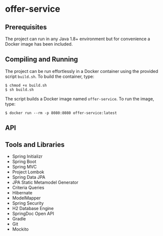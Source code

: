 # offer-service



## Prerequisites

The project can run in any Java 1.8+ environment but for convenience a Docker image has been included.

## Compiling and Running

The project can be run effortlessly in a Docker container using the provided script `build.sh`. To build the container,
type:

```
$ chmod +x build.sh
$ sh build.sh
```

The script builds a Docker image named `offer-service`. To run the image, type:

```
$ docker run --rm -p 8080:8080 offer-service:latest
```

## API

## Tools and Libraries
- Spring Initializr
- Spring Boot
- Spring MVC
- Project Lombok
- Spring Data JPA
- JPA Static Metamodel Generator
- Criteria Queries
- Hibernate
- ModelMapper
- Spring Security
- H2 Database Engine
- SpringDoc Open API
- Gradle
- Git
- Mockito
